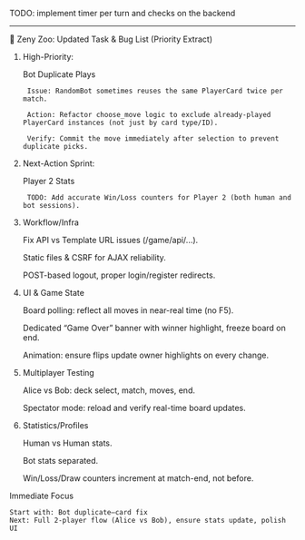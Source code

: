 TODO:
implement timer per turn and checks on the backend


---

🦄 Zeny Zoo: Updated Task & Bug List (Priority Extract)
1. High-Priority:

    Bot Duplicate Plays

        Issue: RandomBot sometimes reuses the same PlayerCard twice per match.

        Action: Refactor choose_move logic to exclude already-played PlayerCard instances (not just by card type/ID).

        Verify: Commit the move immediately after selection to prevent duplicate picks.

2. Next-Action Sprint:

    Player 2 Stats

        TODO: Add accurate Win/Loss counters for Player 2 (both human and bot sessions).

3. Workflow/Infra

    Fix API vs Template URL issues (/game/api/...).

    Static files & CSRF for AJAX reliability.

    POST-based logout, proper login/register redirects.

4. UI & Game State

    Board polling: reflect all moves in near-real time (no F5).

    Dedicated “Game Over” banner with winner highlight, freeze board on end.

    Animation: ensure flips update owner highlights on every change.

5. Multiplayer Testing

    Alice vs Bob: deck select, match, moves, end.

    Spectator mode: reload and verify real-time board updates.

6. Statistics/Profiles

    Human vs Human stats.

    Bot stats separated.

    Win/Loss/Draw counters increment at match-end, not before.

Immediate Focus

    Start with: Bot duplicate–card fix
    Next: Full 2-player flow (Alice vs Bob), ensure stats update, polish UI
